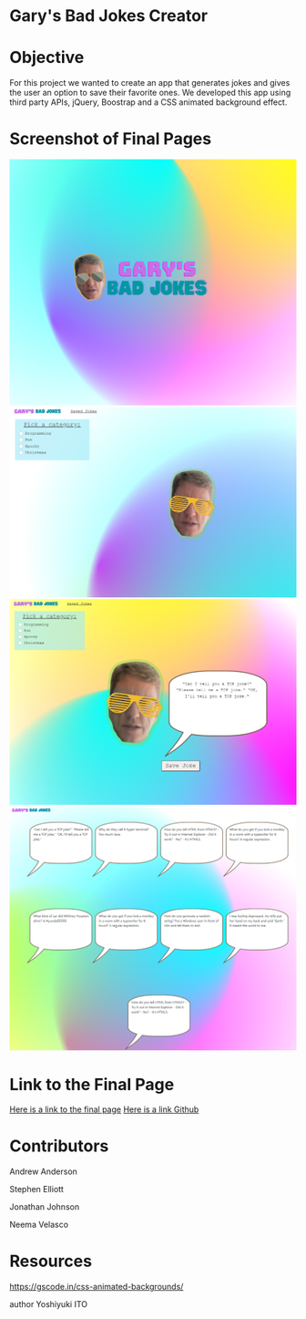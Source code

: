 # Gary's Bad Jokes Creator

# Objective
For this project we wanted to create an app that generates jokes and gives the user an option to save their favorite ones. We developed this app using third party APIs, jQuery, Boostrap and a CSS animated background effect.

# Screenshot of Final Pages

![Final Page Front Page](./assets/img/garys-bad-jokes.png)
![Final Page Main Page Before](./assets/img/main-page-before.png)
![Final Page Main Page After](./assets/img/main-page-after.png)
![Final Page Saved Page](./assets/img/saved-page.png)

# Link to the Final Page


[Here is a link to the final page]()
[Here is a link Github](https://github.com/UsernameisStephen/project-1)


# Contributors
Andrew Anderson

Stephen Elliott

Jonathan Johnson

Neema Velasco

# Resources
https://gscode.in/css-animated-backgrounds/ 

author Yoshiyuki ITO
